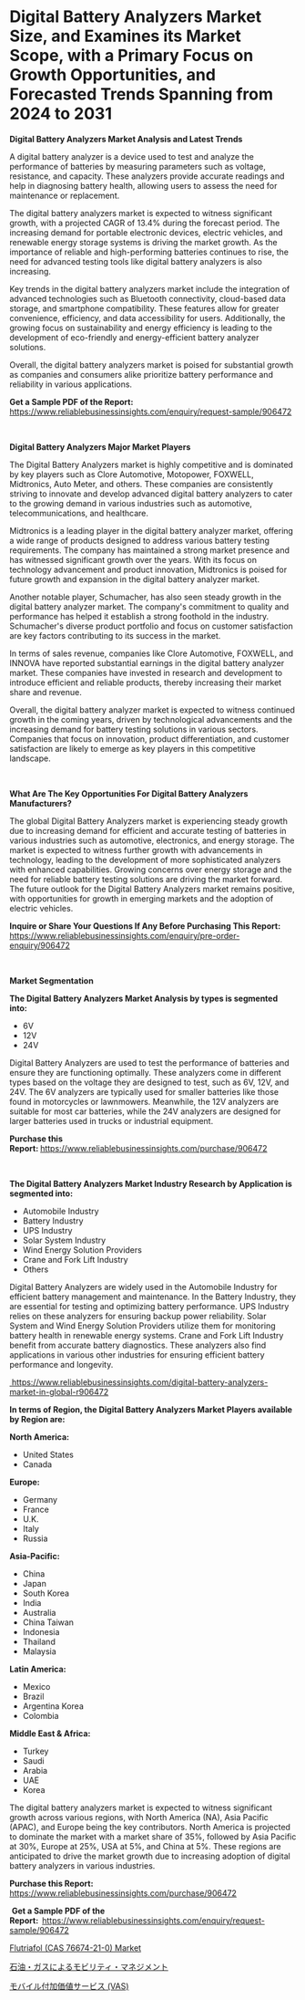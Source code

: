 <p><h1>Digital Battery Analyzers Market Size, and Examines its Market Scope, with a Primary Focus on Growth Opportunities, and Forecasted Trends Spanning from 2024 to 2031</h1></p><p><strong>Digital Battery Analyzers Market Analysis and Latest Trends</strong></p>
<p><p>A digital battery analyzer is a device used to test and analyze the performance of batteries by measuring parameters such as voltage, resistance, and capacity. These analyzers provide accurate readings and help in diagnosing battery health, allowing users to assess the need for maintenance or replacement.</p><p>The digital battery analyzers market is expected to witness significant growth, with a projected CAGR of 13.4% during the forecast period. The increasing demand for portable electronic devices, electric vehicles, and renewable energy storage systems is driving the market growth. As the importance of reliable and high-performing batteries continues to rise, the need for advanced testing tools like digital battery analyzers is also increasing.</p><p>Key trends in the digital battery analyzers market include the integration of advanced technologies such as Bluetooth connectivity, cloud-based data storage, and smartphone compatibility. These features allow for greater convenience, efficiency, and data accessibility for users. Additionally, the growing focus on sustainability and energy efficiency is leading to the development of eco-friendly and energy-efficient battery analyzer solutions.</p><p>Overall, the digital battery analyzers market is poised for substantial growth as companies and consumers alike prioritize battery performance and reliability in various applications.</p></p>
<p><strong>Get a Sample PDF of the Report:&nbsp;</strong> <a href="https://www.reliablebusinessinsights.com/enquiry/request-sample/906472">https://www.reliablebusinessinsights.com/enquiry/request-sample/906472</a></p>
<p>&nbsp;</p>
<p><strong>Digital Battery Analyzers Major Market Players</strong></p>
<p><p>The Digital Battery Analyzers market is highly competitive and is dominated by key players such as Clore Automotive, Motopower, FOXWELL, Midtronics, Auto Meter, and others. These companies are consistently striving to innovate and develop advanced digital battery analyzers to cater to the growing demand in various industries such as automotive, telecommunications, and healthcare.</p><p>Midtronics is a leading player in the digital battery analyzer market, offering a wide range of products designed to address various battery testing requirements. The company has maintained a strong market presence and has witnessed significant growth over the years. With its focus on technology advancement and product innovation, Midtronics is poised for future growth and expansion in the digital battery analyzer market.</p><p>Another notable player, Schumacher, has also seen steady growth in the digital battery analyzer market. The company's commitment to quality and performance has helped it establish a strong foothold in the industry. Schumacher's diverse product portfolio and focus on customer satisfaction are key factors contributing to its success in the market.</p><p>In terms of sales revenue, companies like Clore Automotive, FOXWELL, and INNOVA have reported substantial earnings in the digital battery analyzer market. These companies have invested in research and development to introduce efficient and reliable products, thereby increasing their market share and revenue.</p><p>Overall, the digital battery analyzer market is expected to witness continued growth in the coming years, driven by technological advancements and the increasing demand for battery testing solutions in various sectors. Companies that focus on innovation, product differentiation, and customer satisfaction are likely to emerge as key players in this competitive landscape.</p></p>
<p>&nbsp;</p>
<p><strong>What Are The Key Opportunities For Digital Battery Analyzers Manufacturers?</strong></p>
<p><p>The global Digital Battery Analyzers market is experiencing steady growth due to increasing demand for efficient and accurate testing of batteries in various industries such as automotive, electronics, and energy storage. The market is expected to witness further growth with advancements in technology, leading to the development of more sophisticated analyzers with enhanced capabilities. Growing concerns over energy storage and the need for reliable battery testing solutions are driving the market forward. The future outlook for the Digital Battery Analyzers market remains positive, with opportunities for growth in emerging markets and the adoption of electric vehicles.</p></p>
<p><strong>Inquire or Share Your Questions If Any Before Purchasing This Report:</strong> <a href="https://www.reliablebusinessinsights.com/enquiry/pre-order-enquiry/906472">https://www.reliablebusinessinsights.com/enquiry/pre-order-enquiry/906472</a></p>
<p>&nbsp;</p>
<p><strong>Market Segmentation</strong></p>
<p><strong>The Digital Battery Analyzers Market Analysis by types is segmented into:</strong></p>
<p><ul><li>6V</li><li>12V</li><li>24V</li></ul></p>
<p><p>Digital Battery Analyzers are used to test the performance of batteries and ensure they are functioning optimally. These analyzers come in different types based on the voltage they are designed to test, such as 6V, 12V, and 24V. The 6V analyzers are typically used for smaller batteries like those found in motorcycles or lawnmowers. Meanwhile, the 12V analyzers are suitable for most car batteries, while the 24V analyzers are designed for larger batteries used in trucks or industrial equipment.</p></p>
<p><strong>Purchase this Report:&nbsp;</strong><a href="https://www.reliablebusinessinsights.com/purchase/906472">https://www.reliablebusinessinsights.com/purchase/906472</a></p>
<p>&nbsp;</p>
<p><strong>The Digital Battery Analyzers Market Industry Research by Application is segmented into:</strong></p>
<p><ul><li>Automobile Industry</li><li>Battery Industry</li><li>UPS Industry</li><li>Solar System Industry</li><li>Wind Energy Solution Providers</li><li>Crane and Fork Lift Industry</li><li>Others</li></ul></p>
<p><p>Digital Battery Analyzers are widely used in the Automobile Industry for efficient battery management and maintenance. In the Battery Industry, they are essential for testing and optimizing battery performance. UPS Industry relies on these analyzers for ensuring backup power reliability. Solar System and Wind Energy Solution Providers utilize them for monitoring battery health in renewable energy systems. Crane and Fork Lift Industry benefit from accurate battery diagnostics. These analyzers also find applications in various other industries for ensuring efficient battery performance and longevity.</p></p>
<p><a href="https://www.reliablebusinessinsights.com/digital-battery-analyzers-market-in-global-r906472">&nbsp;https://www.reliablebusinessinsights.com/digital-battery-analyzers-market-in-global-r906472</a></p>
<p><strong>In terms of Region, the Digital Battery Analyzers Market Players available by Region are:</strong></p>
<p>
    <p> <strong> North America: </strong>
        <ul>
            <li>United States</li>
            <li>Canada</li>
        </ul>
        </p> 
    <p> <strong> Europe: </strong>
        <ul>
            <li>Germany</li>
            <li>France</li>
            <li>U.K.</li>
            <li>Italy</li>
            <li>Russia</li>
        </ul>
        </p> 
    <p> <strong> Asia-Pacific: </strong>
        <ul>
            <li>China</li>
            <li>Japan</li>
            <li>South Korea</li>
            <li>India</li>
            <li>Australia</li>
            <li>China Taiwan</li>
            <li>Indonesia</li>
            <li>Thailand</li>
            <li>Malaysia</li>
        </ul>
        </p> 
    <p> <strong> Latin America: </strong>
        <ul>
            <li>Mexico</li>
            <li>Brazil</li>
            <li>Argentina Korea</li>
            <li>Colombia</li>
        </ul>
        </p> 
    <p> <strong> Middle East & Africa: </strong>
        <ul>
            <li>Turkey</li>
            <li>Saudi</li>
            <li>Arabia</li>
            <li>UAE</li>
            <li>Korea</li>
        </ul>
    </p>
    </p>
<p><p>The digital battery analyzers market is expected to witness significant growth across various regions, with North America (NA), Asia Pacific (APAC), and Europe being the key contributors. North America is projected to dominate the market with a market share of 35%, followed by Asia Pacific at 30%, Europe at 25%, USA at 5%, and China at 5%. These regions are anticipated to drive the market growth due to increasing adoption of digital battery analyzers in various industries.</p></p>
<p><strong>Purchase this Report: </strong><a href="https://www.reliablebusinessinsights.com/purchase/906472">https://www.reliablebusinessinsights.com/purchase/906472</a></p>
<p>&nbsp;<strong>Get a Sample PDF of the Report:&nbsp;&nbsp;</strong><a href="https://www.reliablebusinessinsights.com/enquiry/request-sample/906472">https://www.reliablebusinessinsights.com/enquiry/request-sample/906472</a></p>
<p><strong></strong></p>
<p><p><a href="https://view.publitas.com/reportprime-1/flutriafol-cas-76674-21-0-market-trends-and-market-analysis-forecasted-for-period-2024-2031/">Flutriafol (CAS 76674-21-0) Market</a></p><p><a href="https://github.com/SkylarDaniel70/Market-Research-Report-List-1/blob/main/775148184170.md">石油・ガスによるモビリティ・マネジメント</a></p><p><a href="https://github.com/RandallRunte2023/Market-Research-Report-List-1/blob/main/328827384169.md">モバイル付加価値サービス (VAS)</a></p></p>